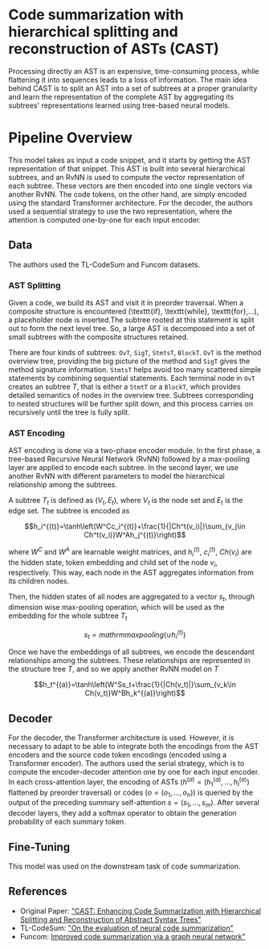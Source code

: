 # Code summarization with hierarchical splitting and reconstruction of ASTs (CAST)
Processing directly an AST is an expensive, time-consuming process, while flattening it into sequences leads to a loss of information. The main idea behind CAST is to split an AST into a set of subtrees at a proper granularity and learn the representation of the complete AST by aggregating its subtrees' representations learned using tree-based neural models.

# Pipeline Overview
This model takes as input a code snippet, and it starts by getting the AST representation of that snippet. This AST is built into several hierarchical subtrees, and an RvNN is used to compute the vector representation of each subtree. These vectors are then encoded into one single vectors via another RvNN. The code tokens, on the other hand, are simply encoded using the standard Transformer architecture. For the decoder, the authors used a sequential strategy to use the two representation, where the attention is computed one-by-one for each input encoder.

## Data
The authors used the TL-CodeSum and Funcom datasets.

### AST Splitting
Given a code, we build its AST and visit it in preorder traversal. When a composite structure is encountered (\texttt{if}, \texttt{while}, \texttt{for},...), a placeholder node is inserted.The subtree rooted at this statement is split out to form the next level tree. So, a large AST is decomposed into a set of small subtrees with the composite structures retained. 

There are four kinds of subtrees: $\texttt{OvT}$, $\texttt{SigT}$, $\texttt{StmtsT}$, $\texttt{BlockT}$. $\texttt{OvT}$ is the method overview tree, providing the big picture of the method and $\texttt{SigT}$ gives the method signature information. $\texttt{StmtsT}$ helps avoid too many scattered simple statements by combining sequential statements. Each terminal node in $\texttt{OvT}$ creates an subtree $T$, that is either a $\texttt{StmtT}$ or a $\texttt{BlockT}$, which provides detailed semantics of nodes in the overview tree. Subtrees corresponding to nested structures will be further split down, and this process carries on recursively until the tree is fully split.

### AST Encoding
AST encoding is done via a two-phase encoder module. In the first phase, a tree-based Recursive Neural Network (RvNN) followed by a max-pooling layer are applied to encode each subtree. In the second layer, we use another RvNN with different parameters to model the hierarchical relationship among the subtrees.

A subtree $T_t$ is defined as $(V_t,E_t)$, where $V_t$ is the node set and $E_t$ is the edge set. The subtree is encoded as
```math
h_i^{(t)}=\tanh\left(W^Cc_i^{(t)}+\frac{1}{|Ch^t(v_i)|}\sum_{v_j\in Ch^t(v_i)}W^Ah_j^{(t)}\right)
```
where $W^C$ and $W^A$ are learnable weight matrices, and $h_i^{(t)}$, $c_i^{(t)}$, $Ch(v_i)$ are the hidden state, token embedding and child set of the node $v_i$, respectively. This way, each node in the AST aggregates information from its children nodes.

Then, the hidden states of all nodes are aggregated to a vector $s_t$, through dimension wise max-pooling operation, which will be used as the embedding for the whole subtree $T_t$
```math
s_t=mathrm{maxpooling}\left(\cup h_i^{(t)}\right)
```

Once we have the embeddings of all subtrees, we encode the descendant relationships among the subtrees. These relationships are represented in the structure tree $T$, and so we apply another RvNN model on $T$
```math
h_t^{(a)}=\tanh\left(W^Ss_t+\frac{1}{|Ch(v_t)|}\sum_{v_k\in Ch(v_t)}W^Bh_k^{(a)}\right)
```

## Decoder
For the decoder, the Transformer architecture is used. However, it is necessary to adapt to be able to integrate both the encodings from the AST encoders and the source code token encodings (encoded using a Transformer encoder). The authors used the serial strategy, which is to compute the encoder-decoder attention one by one for each input encoder. In each cross-attention layer, the encoding of ASTs ($h^{(a)}=(h_1^{(a)},...,h_l^{(a)})$ flattened by preorder traversal) or codes ($o=(o_1,...,o_n)$) is queried by the output of the preceding summary self-attention $s=(s_1,...,s_m)$. After several decoder layers, they add a softmax operator to obtain the generation probability of each summary token.

## Fine-Tuning
This model was used on the downstream task of code summarization.

## References
- Original Paper: ["CAST: Enhancing Code Summarization with Hierarchical Splitting and Reconstruction of Abstract Syntax Trees"](https://arxiv.org/abs/2108.12987)
- TL-CodeSum: ["On the evaluation of neural code summarization"](https://arxiv.org/abs/2107.07112)
- Funcom: [Improved code summarization via a graph neural network"](https://arxiv.org/abs/2004.02843)